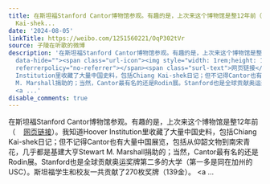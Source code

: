 ```yaml
---
title: 在斯坦福Stanford Cantor博物馆参观。有趣的是，上次来这个博物馆是整12年前（网页链接）。我知道Hoover Institution里收藏了大量中国史料，包括Chiang
  Kai-shek...
date: '2024-08-05'
linkTitle: https://weibo.com/1251560221/OqP302tVr
source: 子陵在听歌的微博
description: '在斯坦福Stanford Cantor博物馆参观。有趣的是，上次来这个博物馆是整12年前（<a href="https://weibo.com/1251560221/3476826364437900"
  data-hide=""><span class="url-icon"><img style="width: 1rem;height: 1rem" src="https://h5.sinaimg.cn/upload/2015/09/25/3/timeline_card_small_web_default.png"
  referrerpolicy="no-referrer"></span><span class="surl-text">网页链接</span></a>）。我知道Hoover
  Institution里收藏了大量中国史料，包括Chiang Kai-shek日记；但不记得Cantor也有大量中国展览，包括从仰韶文物到南宋青花，几乎都是基建大亨Stewart
  M. Marshall捐助的；当然，Cantor最有名的还是Rodin展。Stanford也是全球贡献奥运奖牌第二多的大学（第一多是同在加州的USC）。斯坦福学生和校友一共贡献了270枚奖牌（139金）。
  <a ...'
disable_comments: true
---
```

在斯坦福Stanford Cantor博物馆参观。有趣的是，上次来这个博物馆是整12年前（<a href="https://weibo.com/1251560221/3476826364437900" data-hide=""><span class="url-icon"><img style="width: 1rem;height: 1rem" src="https://h5.sinaimg.cn/upload/2015/09/25/3/timeline_card_small_web_default.png" referrerpolicy="no-referrer"></span><span class="surl-text">网页链接</span></a>）。我知道Hoover Institution里收藏了大量中国史料，包括Chiang Kai-shek日记；但不记得Cantor也有大量中国展览，包括从仰韶文物到南宋青花，几乎都是基建大亨Stewart M. Marshall捐助的；当然，Cantor最有名的还是Rodin展。Stanford也是全球贡献奥运奖牌第二多的大学（第一多是同在加州的USC）。斯坦福学生和校友一共贡献了270枚奖牌（139金）。 <a ...